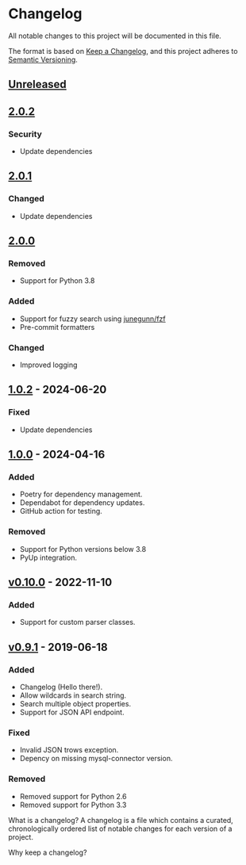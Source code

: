 # Changelog

All notable changes to this project will be documented in this file.

The format is based on [Keep a Changelog](https://keepachangelog.com/en/1.1.0/),
and this project adheres to [Semantic Versioning](https://semver.org/spec/v2.0.0.html).

## [Unreleased]

## [2.0.2]
### Security
- Update dependencies

## [2.0.1]
### Changed
- Update dependencies

## [2.0.0]
### Removed
- Support for Python 3.8

### Added
- Support for fuzzy search using [junegunn/fzf](https://github.com/junegunn/fzf)
- Pre-commit formatters

### Changed
- Improved logging

## [1.0.2] - 2024-06-20
### Fixed
- Update dependencies

## [1.0.0] - 2024-04-16
### Added
- Poetry for dependency management.
- Dependabot for dependency updates.
- GitHub action for testing.

### Removed
- Support for Python versions below 3.8
- PyUp integration.

## [v0.10.0] - 2022-11-10
### Added
- Support for custom parser classes.

## [v0.9.1] - 2019-06-18
### Added
- Changelog (Hello there!).
- Allow wildcards in search string.
- Search multiple object properties.
- Support for JSON API endpoint.

### Fixed
- Invalid JSON trows exception.
- Depency on missing mysql-connector version.

### Removed
- Removed support for Python 2.6
- Removed support for Python 3.3

[Unreleased]: https://github.com/hkraal/ssht/compare/2.0.1...master
[2.0.2]: https://github.com/hkraal/ssht/compare/2.0.1...2.0.2
[2.0.1]: https://github.com/hkraal/ssht/compare/2.0.0...2.0.1
[2.0.0]: https://github.com/hkraal/ssht/compare/1.0.2...2.0.0
[1.0.2]: https://github.com/hkraal/ssht/compare/1.0.0...1.0.2
[1.0.0]: https://github.com/hkraal/ssht/compare/v0.10.0...1.0.0
[v0.10.0]: https://github.com/hkraal/ssht/compare/v0.9.1...v0.10.0
[v0.9.1]: https://github.com/hkraal/ssht/compare/v0.7.2a0...v0.9.1
What is a changelog?
A changelog is a file which contains a curated, chronologically ordered list of notable changes for each version of a project.

Why keep a changelog?
